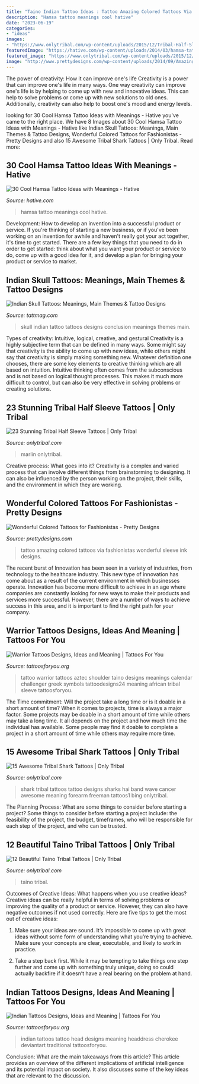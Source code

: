 ```yaml
---
title: "Taino Indian Tattoo Ideas : Tattoo Amazing Colored Tattoos Via Fashionistas Wonderful Sleeve Ink Designs"
description: "Hamsa tattoo meanings cool hative"
date: "2023-06-19"
categories:
- "ideas"
images:
- "https://www.onlytribal.com/wp-content/uploads/2015/12/Tribal-Half-Sleeve-Tattoos.jpg"
featuredImage: "https://hative.com/wp-content/uploads/2014/03/hamsa-tattoos/4-hamsa-tattoo-on-back.jpg"
featured_image: "https://www.onlytribal.com/wp-content/uploads/2015/12/Tribal-Shark-Tattoos.jpg"
image: "http://www.prettydesigns.com/wp-content/uploads/2014/09/Amazing-Colored-Tattoo-for-Men.jpg"
---
```



The power of creativity: How it can improve one's life
Creativity is a power that can improve one's life in many ways. One way creativity can improve one's life is by helping to come up with new and innovative ideas. This can help to solve problems or come up with new solutions to old ones. Additionally, creativity can also help to boost one's mood and energy levels.

	

		
looking for 30 Cool Hamsa Tattoo Ideas with Meanings - Hative you've came to the right place. We have 8 Images about 30 Cool Hamsa Tattoo Ideas with Meanings - Hative like Indian Skull Tattoos: Meanings, Main Themes &amp; Tattoo Designs, Wonderful Colored Tattoos for Fashionistas - Pretty Designs and also 15 Awesome Tribal Shark Tattoos | Only Tribal. Read more:
		
    
## 30 Cool Hamsa Tattoo Ideas With Meanings - Hative

<img loading=lazy src="https://hative.com/wp-content/uploads/2014/03/hamsa-tattoos/4-hamsa-tattoo-on-back.jpg" onerror="this.onerror=null;this.src='https://tse3.mm.bing.net/th?id=OIP.aaoBEqad6TpLXrXGuICbeAHaHa&amp;pid=15.1';" alt="30 Cool Hamsa Tattoo Ideas with Meanings - Hative">

_Source: hative.com_

>hamsa tattoo meanings cool hative. 

	

Development: How to develop an invention into a successful product or service.
If you're thinking of starting a new business, or if you've been working on an invention for awhile and haven't really got your act together, it's time to get started. There are a few key things that you need to do in order to get started: think about what you want your product or service to do, come up with a good idea for it, and develop a plan for bringing your product or service to market.

    
## Indian Skull Tattoos: Meanings, Main Themes &amp; Tattoo Designs

<img loading=lazy src="https://tattmag.com/wp-content/uploads/2021/03/Indian-Skull-Tattoo-6-1-694x1024.jpg" onerror="this.onerror=null;this.src='https://tse2.mm.bing.net/th?id=OIP.OzWu-iud22R_NN42JSdZtgHaK7&amp;pid=15.1';" alt="Indian Skull Tattoos: Meanings, Main Themes &amp; Tattoo Designs">

_Source: tattmag.com_

>skull indian tattoo tattoos designs conclusion meanings themes main. 

	

Types of creativity: Intuitive, logical, creative, and gestural
Creativity is a highly subjective term that can be defined in many ways. Some might say that creativity is the ability to come up with new ideas, while others might say that creativity is simply making something new. Whatever definition one chooses, there are some key elements to creative thinking which are all based on intuition. Intuitive thinking often comes from the subconscious and is not based on logical thought processes. This makes it much more difficult to control, but can also be very effective in solving problems or creating solutions.

    
## 23 Stunning Tribal Half Sleeve Tattoos | Only Tribal

<img loading=lazy src="https://www.onlytribal.com/wp-content/uploads/2015/12/Tribal-Half-Sleeve-Tattoos.jpg" onerror="this.onerror=null;this.src='https://tse4.mm.bing.net/th?id=OIP.wE3TK4EQSYHO-oNX-bw0dwHaKJ&amp;pid=15.1';" alt="23 Stunning Tribal Half Sleeve Tattoos | Only Tribal">

_Source: onlytribal.com_

>marlin onlytribal. 

	

Creative process: What goes into it?
Creativity is a complex and varied process that can involve different things from brainstorming to designing. It can also be influenced by the person working on the project, their skills, and the environment in which they are working.

    
## Wonderful Colored Tattoos For Fashionistas - Pretty Designs

<img loading=lazy src="http://www.prettydesigns.com/wp-content/uploads/2014/09/Amazing-Colored-Tattoo-for-Men.jpg" onerror="this.onerror=null;this.src='https://tse4.mm.bing.net/th?id=OIP.ZZtABqboai9zkmCt3_UYDwHaNO&amp;pid=15.1';" alt="Wonderful Colored Tattoos for Fashionistas - Pretty Designs">

_Source: prettydesigns.com_

>tattoo amazing colored tattoos via fashionistas wonderful sleeve ink designs. 

	

The recent burst of Innovation has been seen in a variety of industries, from technology to the healthcare industry. This new type of innovation has come about as a result of the current environment in which businesses operate. Innovation has become more difficult to achieve in an age where companies are constantly looking for new ways to make their products and services more successful. However, there are a number of ways to achieve success in this area, and it is important to find the right path for your company.

    
## Warrior Tattoos Designs, Ideas And Meaning | Tattoos For You

<img loading=lazy src="http://www.tattoosforyou.org/wp-content/uploads/2016/05/Taino-Warrior-Tattoos.jpg" onerror="this.onerror=null;this.src='https://tse4.mm.bing.net/th?id=OIP.nJIffTaVyEMmd_vTfe5n4wHaLI&amp;pid=15.1';" alt="Warrior Tattoos Designs, Ideas and Meaning | Tattoos For You">

_Source: tattoosforyou.org_

>tattoo warrior tattoos aztec shoulder taino designs meanings calendar challenger greek symbols tattoodesigns24 meaning african tribal sleeve tattoosforyou. 

	

The Time commitment: Will the project take a long time or is it doable in a short amount of time?
When it comes to projects, time is always a major factor. Some projects may be doable in a short amount of time while others may take a long time. It all depends on the project and how much time the individual has available. Some people may find it doable to complete a project in a short amount of time while others may require more time.

    
## 15 Awesome Tribal Shark Tattoos | Only Tribal

<img loading=lazy src="https://www.onlytribal.com/wp-content/uploads/2015/12/Tribal-Shark-Tattoos.jpg" onerror="this.onerror=null;this.src='https://tse2.mm.bing.net/th?id=OIP.6vKT5f5QPEqO_3fAbmiVRwHaJ3&amp;pid=15.1';" alt="15 Awesome Tribal Shark Tattoos | Only Tribal">

_Source: onlytribal.com_

>shark tribal tattoos tattoo designs sharks hai band wave cancer awesome meaning forearm freeman tattoos1 bing onlytribal. 

	

The Planning Process: What are some things to consider before starting a project?
Some things to consider before starting a project include: the feasibility of the project, the budget, timeframes, who will be responsible for each step of the project, and who can be trusted.

    
## 12 Beautiful Taino Tribal Tattoos | Only Tribal

<img loading=lazy src="https://www.onlytribal.com/wp-content/uploads/2015/12/Taino-Tribal-Sleeve-Tattoos.jpg" onerror="this.onerror=null;this.src='https://tse3.mm.bing.net/th?id=OIP.JxHSgGz4EJhlibZL_n8NvwHaJ3&amp;pid=15.1';" alt="12 Beautiful Taino Tribal Tattoos | Only Tribal">

_Source: onlytribal.com_

>taino tribal. 

	

Outcomes of Creative Ideas: What happens when you use creative ideas?
Creative ideas can be really helpful in terms of solving problems or improving the quality of a product or service. However, they can also have negative outcomes if not used correctly. Here are five tips to get the most out of creative ideas:
1. Make sure your ideas are sound. It’s impossible to come up with great ideas without some form of understanding what you’re trying to achieve. Make sure your concepts are clear, executable, and likely to work in practice.

2. Take a step back first. While it may be tempting to take things one step further and come up with something truly unique, doing so could actually backfire if it doesn’t have a real bearing on the problem at hand.

    
## Indian Tattoos Designs, Ideas And Meaning | Tattoos For You

<img loading=lazy src="http://www.tattoosforyou.org/wp-content/uploads/2013/10/Indian-Head-Tattoos.jpg" onerror="this.onerror=null;this.src='https://tse1.mm.bing.net/th?id=OIP.viAm5eyB1DgvY4TE9VMdkgHaLH&amp;pid=15.1';" alt="Indian Tattoos Designs, Ideas and Meaning | Tattoos For You">

_Source: tattoosforyou.org_

>indian tattoos tattoo head designs meaning headdress cherokee deviantart traditional tattoosforyou. 

	

Conclusion: What are the main takeaways from this article?
This article provides an overview of the different implications of artificial intelligence and its potential impact on society. It also discusses some of the key ideas that are relevant to the discussion.

